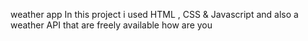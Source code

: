 weather app
In this project i used HTML , CSS & Javascript and also a weather API that are freely available
how are you

